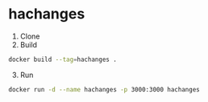 # hachanges

1. Clone 
2. Build

```bash
docker build --tag=hachanges .
```

3. Run

```bash
docker run -d --name hachanges -p 3000:3000 hachanges
```
